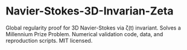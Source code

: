 # Navier-Stokes-3D-Invarian-Zeta
Global regularity proof for 3D Navier-Stokes via ζ(t) invariant. Solves a Millennium Prize Problem. Numerical validation code, data, and reproduction scripts. MIT licensed.
